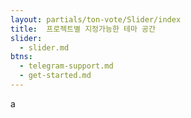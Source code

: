 ```yaml
---
layout: partials/ton-vote/Slider/index
title:  프로젝트별 지정가능한 테마 공간
slider:
  - slider.md
btns:
  - telegram-support.md
  - get-started.md
---
```


a